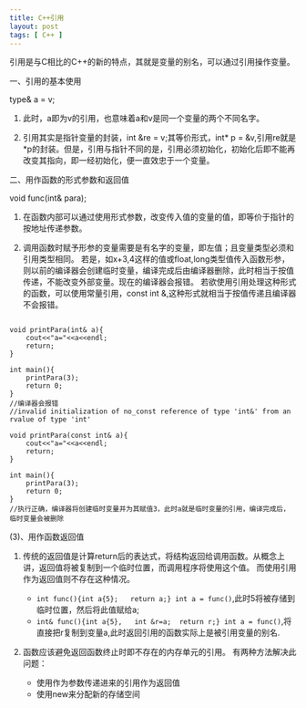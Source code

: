 ```yaml
---
title: C++引用
layout: post
tags: [ C++ ]
---
```




引用是与C相比的C++的新的特点，其就是变量的别名，可以通过引用操作变量。

一、引用的基本使用

type& a =  v;

1. 此时，a即为v的引用，也意味着a和v是同一个变量的两个不同名字。

2. 引用其实是指针变量的封装，int &re = v;其等价形式，int* p = &v,引用re就是*p的封装。但是，引用与指针不同的是，引用必须初始化，初始化后即不能再改变其指向，即一经初始化，便一直效忠于一个变量。

二、用作函数的形式参数和返回值

void func(int& para);

1. 在函数内部可以通过使用形式参数，改变传入值的变量的值，即等价于指针的按地址传递参数。

2. 调用函数时赋予形参的变量需要是有名字的变量，即左值；且变量类型必须和引用类型相同。
   若是，如x+3,4这样的值或float,long类型值传入函数形参，则以前的编译器会创建临时变量，编译完成后由编译器删除，此时相当于按值传递，不能改变外部变量。现在的编译器会报错。
   若欲使用引用处理这种形式的函数，可以使用常量引用，const int &,这种形式就相当于按值传递且编译器不会报错。
          
```

void printPara(int& a){
    cout<<"a="<<a<<endl;
    return;
}

int main(){
    printPara(3);
    return 0;
}
//编译器会报错
//invalid initialization of no_const reference of type 'int&' from an rvalue of type 'int'
```

```
void printPara(const int& a){
    cout<<"a="<<a<<endl;
    return;
}

int main(){
    printPara(3);
    return 0;
}
//执行正确，编译器将创建临时变量并为其赋值3，此时a就是临时变量的引用，编译完成后，临时变量会被删除
```

(3)、用作函数返回值

1. 传统的返回值是计算return后的表达式，将结构返回给调用函数。从概念上讲，返回值将被复制到一个临时位置，而调用程序将使用这个值。
而使用引用作为返回值则不存在这种情况。
   
    + `int func(){int a{5};   return a;}
 int a = func()`,此时5将被存储到临时位置，然后将此值赋给a;
    + `int& func(){int a{5},   int &r=a;  return r;} int a = func()`,将直接把r复制到变量a,此时返回引用的函数实际上是被引用变量的别名.
   
2. 函数应该避免返回函数终止时即不存在的内存单元的引用。
    有两种方法解决此问题：

    * 使用作为参数传递进来的引用作为返回值
    * 使用new来分配新的存储空间

                    

